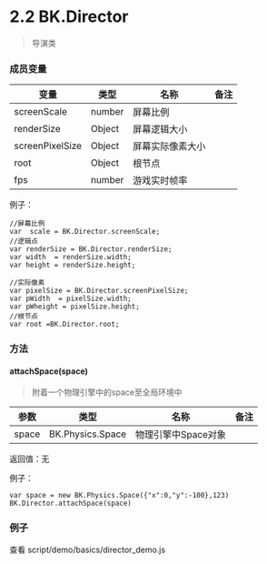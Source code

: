 # 2.2 BK.Director
> 导演类

### 成员变量
变量  | 类型 |名称 | 备注
------------- | ------------- | -------------| -------------
screenScale | number | 屏幕比例 | 
renderSize | Object | 屏幕逻辑大小 | 
screenPixelSize | Object | 屏幕实际像素大小 | 
root | Object | 根节点 | 
fps | number | 游戏实时帧率 | 


例子：

	//屏幕比例
	var  scale = BK.Director.screenScale;
	//逻辑点
	var renderSize = BK.Director.renderSize;
	var width  = renderSize.width;
	var height = renderSize.height;
	
	//实际像素
	var pixelSize = BK.Director.screenPixelSize;
	var pWidth  = pixelSize.width;
	var pWheight = pixelSize.height;
	//根节点
	var root =BK.Director.root;


### 方法 
#### attachSpace(space)

> 附着一个物理引擎中的space至全局环境中


 参数  | 类型 |名称 | 备注
------------- | ------------- | -------------| -------------
space | BK.Physics.Space | 物理引擎中Space对象 |  

返回值：无

例子：
	
	var space = new BK.Physics.Space({"x":0,"y":-100},123)
	BK.Director.attachSpace(space)

### 例子
查看 script/demo/basics/director_demo.js
